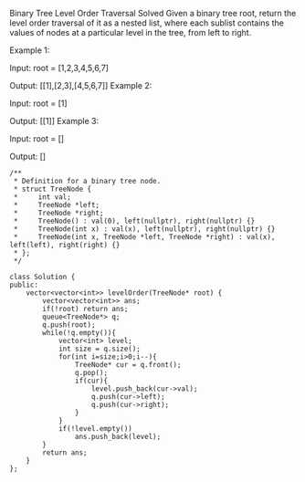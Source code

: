 Binary Tree Level Order Traversal
Solved
Given a binary tree root, return the level order traversal of it as a nested list, where each sublist contains the values of nodes at a particular level in the tree, from left to right.

Example 1:

Input: root = [1,2,3,4,5,6,7]

Output: [[1],[2,3],[4,5,6,7]]
Example 2:

Input: root = [1]

Output: [[1]]
Example 3:

Input: root = []

Output: []

```
/**
 * Definition for a binary tree node.
 * struct TreeNode {
 *     int val;
 *     TreeNode *left;
 *     TreeNode *right;
 *     TreeNode() : val(0), left(nullptr), right(nullptr) {}
 *     TreeNode(int x) : val(x), left(nullptr), right(nullptr) {}
 *     TreeNode(int x, TreeNode *left, TreeNode *right) : val(x), left(left), right(right) {}
 * };
 */

class Solution {
public:
    vector<vector<int>> levelOrder(TreeNode* root) {
        vector<vector<int>> ans;
        if(!root) return ans;
        queue<TreeNode*> q;
        q.push(root);
        while(!q.empty()){
            vector<int> level;
            int size = q.size();
            for(int i=size;i>0;i--){
                TreeNode* cur = q.front();
                q.pop();
                if(cur){
                    level.push_back(cur->val);
                    q.push(cur->left);
                    q.push(cur->right);
                }
            }
            if(!level.empty())
                ans.push_back(level);
        }
        return ans;
    }
};
```
